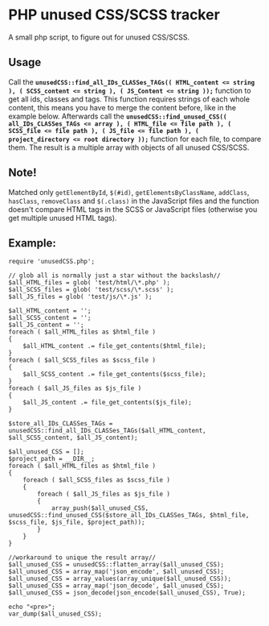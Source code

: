 # PHP unused CSS/SCSS tracker

A small php script, to figure out for unused CSS/SCSS.

## Usage

Call the **`unusedCSS::find_all_IDs_CLASSes_TAGs(( HTML_content <= string ), ( SCSS_content <= string ), ( JS_Content <= string ));`** function to get all ids, classes and tags. This function requires strings of each whole content, this means you have to merge the content before, like in the example below. Afterwards call the **`unusedCSS::find_unused_CSS(( all_IDs_CLASSes_TAGs <= array ), ( HTML_file <= file path ), ( SCSS_file <= file path ), ( JS_file <= file path ), ( project_directory <= root directory ));`** function for each file, to compare them. The result is a multiple array with objects of all unused CSS/SCSS.

## Note!

Matched only `getElementById`, `$(#id)`, `getElementsByClassName`, `addClass`, `hasClass`, `removeClass` and `$(.class)` in the JavaScript files and the function doesn't compare HTML tags in the SCSS or JavaScript files (otherwise you get multiple unused HTML tags).


## Example:

    require 'unusedCSS.php';

    // glob all is normally just a star without the backslash//
    $all_HTML_files = glob( 'test/html/\*.php' );
    $all_SCSS_files = glob( 'test/scss/\*.scss' );
    $all_JS_files = glob( 'test/js/\*.js' );

    $all_HTML_content = '';
    $all_SCSS_content = '';
    $all_JS_content = '';
    foreach ( $all_HTML_files as $html_file )
    {
        $all_HTML_content .= file_get_contents($html_file);
    }
    foreach ( $all_SCSS_files as $scss_file )
    {
        $all_SCSS_content .= file_get_contents($scss_file);
    }
    foreach ( $all_JS_files as $js_file )
    {
        $all_JS_content .= file_get_contents($js_file);
    }

    $store_all_IDs_CLASSes_TAGs = unusedCSS::find_all_IDs_CLASSes_TAGs($all_HTML_content, $all_SCSS_content, $all_JS_content);

    $all_unused_CSS = [];
    $project_path = __DIR__;
    foreach ( $all_HTML_files as $html_file )
    {
        foreach ( $all_SCSS_files as $scss_file )
        {
            foreach ( $all_JS_files as $js_file )
            {
                array_push($all_unused_CSS, unusedCSS::find_unused_CSS($store_all_IDs_CLASSes_TAGs, $html_file, $scss_file, $js_file, $project_path));
            }
        }
    }

    //workaround to unique the result array//
    $all_unused_CSS = unusedCSS::flatten_array($all_unused_CSS);
    $all_unused_CSS = array_map('json_encode', $all_unused_CSS);
    $all_unused_CSS = array_values(array_unique($all_unused_CSS));
    $all_unused_CSS = array_map('json_decode', $all_unused_CSS);
    $all_unused_CSS = json_decode(json_encode($all_unused_CSS), True);

    echo "<pre>";
    var_dump($all_unused_CSS);
